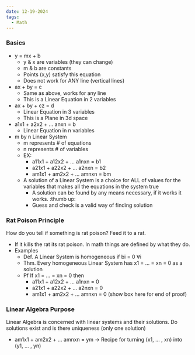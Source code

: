 ```yaml
---
date: 12-19-2024
tags:
  - Math
---
```

### Basics
- y = mx + b
	- y & x are variables (they can change)
	- m & b are constants
	- Points (x,y) satisfy this equation
	- Does not work for ANY line (vertical lines)
- ax + by = c
	- Same as above, works for any line 
	- This is a Linear Equation in 2 variables
- ax + by + cz = d
	- Linear Equation in 3 variables
	- This is a Plane in 3d space 
- a1x1 + a2x2 + … anxn = b
	- Linear Equation in n variables
- m by n Linear System
	- m represents # of equations
	- n represents # of variables
	- EX:
		- a11x1 + a12x2 + … a1nxn = b1
		- a21x1 + a22x2 + … a2nxn = b2 
		- am1x1 + am2x2 + … amnxn = bm
	- A solution of a Linear System is a choice for ALL of values for the variables that makes all the equations in the system true
		- A solution can be found by any means necessary, if it works it works. :thumb up:
		- Guess and check is a valid way of finding solution
    

### Rat Poison Principle
How do you tell if something is rat poison? Feed it to a rat.
- If it kills the rat its rat poison. In math things are defined by what they do.
- Examples
	- Def. A Linear System is homogeneous if bi = 0 ∀i
	- Thm. Every homogeneous Linear System has x1 = … = xn = 0 as a solution
	- Pf If x1 = … = xn = 0 then
		- a11x1 + a12x2 + … a1nxn = 0
		- a21x1 + a22x2 + … a2nxn = 0
		- am1x1 + am2x2 + … amnxn = 0 (show box here for end of proof)
### Linear Algebra Purpose
Linear Algebra is concerned with linear systems and their solutions. Do solutions exist and is there uniqueness (only one solution)
- am1x1 + am2x2 + … amnxn = ym -> Recipe for turning (x1, … , xn) into  (y1, … , yn)